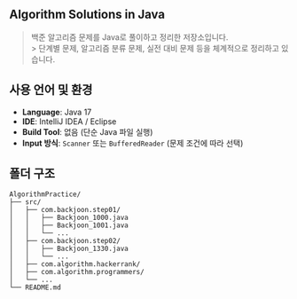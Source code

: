 
## Algorithm Solutions in Java
 > 백준 알고리즘 문제를 Java로 풀이하고 정리한 저장소입니다.  
	> 단계별 문제, 알고리즘 분류 문제, 실전 대비 문제 등을 체계적으로 정리하고 있습니다.
	
## 사용 언어 및 환경

- **Language**: Java 17
- **IDE**: IntelliJ IDEA / Eclipse
- **Build Tool**: 없음 (단순 Java 파일 실행)
- **Input 방식**: `Scanner` 또는 `BufferedReader` (문제 조건에 따라 선택)

## 폴더 구조

```plaintext
AlgorithmPractice/
├── src/
│   ├── com.backjoon.step01/
│   │   ├── Backjoon_1000.java
│   │   ├── Backjoon_1001.java
│   │   └── ...
│   ├── com.backjoon.step02/
│   │   ├── Backjoon_1330.java
│   │   └── ...
│   ├── com.algorithm.hackerrank/
│   ├── com.algorithm.programmers/
│   └── ...
└── README.md
